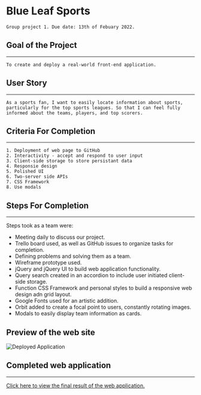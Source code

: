 # Blue Leaf Sports
```
Group project 1. Due date: 13th of Febuary 2022.
```

## Goal of the Project
***
```
To create and deploy a real-world front-end application.
```

## User Story
***
```
As a sports fan, I want to easily locate information about sports, particularly for the top sports leagues. So that I can feel fully informed about the teams, players, and top scorers. 
```

## Criteria For Completion
***
```
1. Deployment of web page to GitHub
2. Interactivity - accept and respond to user input
3. Client-side storage to store persistant data
4. Responsie design
5. Polished UI
6. Two-server side APIs
7. CSS Framework
8. Use modals
```

## Steps For Completion
***
Steps took as a team were: 
- Meeting daily to discuss our project. 
- Trello board used, as well as GitHub issues to organize tasks for completion. 
- Defining problems and solving them as a team.
- Wireframe prototype used. 
- jQuery and jQuery UI to build web application functionality. 
- Query search created in an accordion to include user initiated client-side storage.
- Function CSS Framework and personal styles to build a responsive web design adn grid layout.
- Google Fonts used for an artistic addition.
- Orbit added to create a focal point to users, constantly rotating images.
- Modals to easily display team information as cards.



## Preview of the web site
![Deployed Application](https://github.com/KaitlynSkinner/Project-1/blob/25b35a394505116bd7d756ca0c5da1e2b1c2baef/assets/images/Mockup.jpg?raw=true)

## Completed web application
***
[Click here to view the final result of the web application.](https://kaitlynskinner.github.io/Project-1/)
